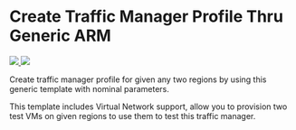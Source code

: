 # Create Traffic Manager Profile Thru Generic ARM 

<a href="https://portal.azure.com/#create/Microsoft.Template/uri/https%3A%2F%2Fraw.githubusercontent.com%2Fazure%2Fazure-quickstart-templates%2Fmaster%2Ftrafficmanager-generic-arm%2FTMazuredeploy.json" target="_blank">
    <img src="http://azuredeploy.net/deploybutton.png"/>
</a>
<a href="http://armviz.io/#/?load=https%3A%2F%2Fraw.githubusercontent.com%2FAzure%2Fazure-quickstart-templates%2Fmaster%2Ftrafficmanager-generic-arm%2FTMazuredeploy.json" target="_blank">
    <img src="http://armviz.io/visualizebutton.png"/>
</a>
 
Create traffic manager profile for given any two regions by using this generic template with nominal parameters. 

This template includes Virtual Network support, allow you to provision two test VMs on given regions to use them to test this traffic manager.
